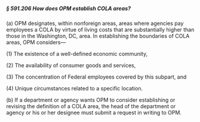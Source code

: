 ##### § 591.206 How does OPM establish COLA areas? #####

(a) OPM designates, within nonforeign areas, areas where agencies pay employees a COLA by virtue of living costs that are substantially higher than those in the Washington, DC, area. In establishing the boundaries of COLA areas, OPM considers—

(1) The existence of a well-defined economic community,

(2) The availability of consumer goods and services,

(3) The concentration of Federal employees covered by this subpart, and

(4) Unique circumstances related to a specific location.

(b) If a department or agency wants OPM to consider establishing or revising the definition of a COLA area, the head of the department or agency or his or her designee must submit a request in writing to OPM.